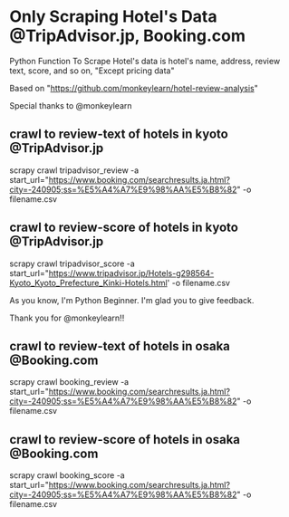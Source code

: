# Only Scraping Hotel's Data @TripAdvisor.jp, Booking.com

Python Function To Scrape Hotel's data is hotel's name, address, review text, score, and so on, "Except pricing data"

Based on "https://github.com/monkeylearn/hotel-review-analysis"

Special thanks to @monkeylearn

## crawl to review-text of hotels in kyoto @TripAdvisor.jp
scrapy crawl tripadvisor_review -a start_url="https://www.booking.com/searchresults.ja.html?city=-240905;ss=%E5%A4%A7%E9%98%AA%E5%B8%82" -o filename.csv

## crawl to review-score of hotels in kyoto @TripAdvisor.jp
scrapy crawl tripadvisor_score -a start_url="https://www.tripadvisor.jp/Hotels-g298564-Kyoto_Kyoto_Prefecture_Kinki-Hotels.html' -o filename.csv

As you know, I'm Python Beginner.
I'm glad you to give feedback.

Thank you for @monkeylearn!!
## crawl to review-text of hotels in osaka @Booking.com
scrapy crawl booking_review -a start_url="https://www.booking.com/searchresults.ja.html?city=-240905;ss=%E5%A4%A7%E9%98%AA%E5%B8%82" -o filename.csv


## crawl to review-score of hotels in osaka @Booking.com
scrapy crawl booking_score -a start_url="https://www.booking.com/searchresults.ja.html?city=-240905;ss=%E5%A4%A7%E9%98%AA%E5%B8%82" -o filename.csv
